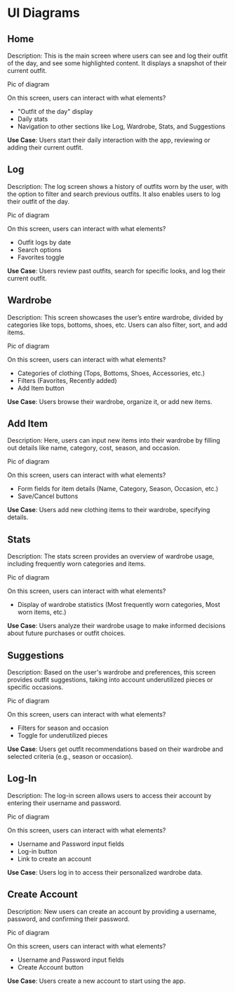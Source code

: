# UI Diagrams

## Home
Description:
This is the main screen where users can see and log their outfit of the day, and see some highlighted content. It displays a snapshot of their current outfit.

Pic of diagram

On this screen, users can interact with what elements?
- "Outfit of the day" display
- Daily stats
- Navigation to other sections like Log, Wardrobe, Stats, and Suggestions

**Use Case**: 
Users start their daily interaction with the app, reviewing or adding their current outfit.

## Log
Description:
The log screen shows a history of outfits worn by the user, with the option to filter and search previous outfits. It also enables users to log their outfit of the day.

Pic of diagram

On this screen, users can interact with what elements?
- Outfit logs by date
- Search options
- Favorites toggle

**Use Case**: 
Users review past outfits, search for specific looks, and log their current outfit.

## Wardrobe
Description:
This screen showcases the user’s entire wardrobe, divided by categories like tops, bottoms, shoes, etc. Users can also filter, sort, and add items.

Pic of diagram

On this screen, users can interact with what elements?
- Categories of clothing (Tops, Bottoms, Shoes, Accessories, etc.)
- Filters (Favorites, Recently added)
- Add Item button

**Use Case**: 
Users browse their wardrobe, organize it, or add new items.

## Add Item
Description:
Here, users can input new items into their wardrobe by filling out details like name, category, cost, season, and occasion.

Pic of diagram

On this screen, users can interact with what elements?
- Form fields for item details (Name, Category, Season, Occasion, etc.)
- Save/Cancel buttons

**Use Case**: 
Users add new clothing items to their wardrobe, specifying details.

## Stats
Description:
The stats screen provides an overview of wardrobe usage, including frequently worn categories and items.

Pic of diagram

On this screen, users can interact with what elements?
- Display of wardrobe statistics (Most frequently worn categories, Most worn items, etc.)

**Use Case**: 
Users analyze their wardrobe usage to make informed decisions about future purchases or outfit choices.

## Suggestions
Description:
Based on the user's wardrobe and preferences, this screen provides outfit suggestions, taking into account underutilized pieces or specific occasions.

Pic of diagram

On this screen, users can interact with what elements?
- Filters for season and occasion
- Toggle for underutilized pieces

**Use Case**: 
Users get outfit recommendations based on their wardrobe and selected criteria (e.g., season or occasion).

## Log-In
Description:
The log-in screen allows users to access their account by entering their username and password.

Pic of diagram

On this screen, users can interact with what elements?
- Username and Password input fields
- Log-in button
- Link to create an account

**Use Case**: 
Users log in to access their personalized wardrobe data.

## Create Account
Description:
New users can create an account by providing a username, password, and confirming their password.

Pic of diagram

On this screen, users can interact with what elements?
- Username and Password input fields
- Create Account button

**Use Case**: 
Users create a new account to start using the app.
